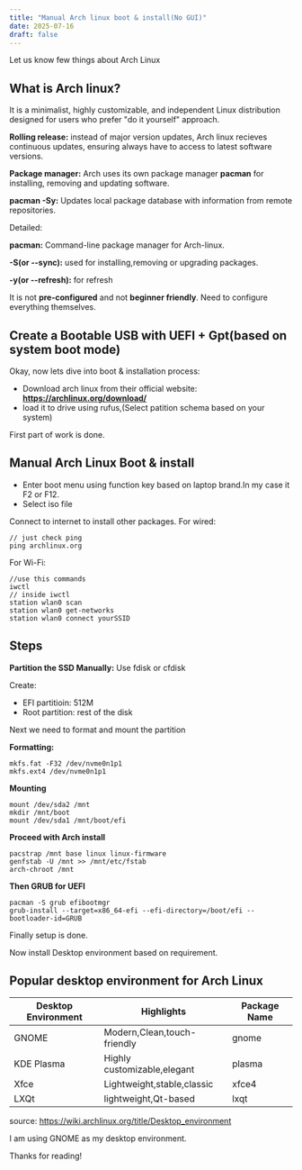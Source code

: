 ```yaml
---
title: "Manual Arch linux boot & install(No GUI)"
date: 2025-07-16
draft: false
---
```


Let us know few things about Arch Linux

## What is Arch linux?

It is a minimalist, highly customizable, and independent Linux distribution designed for users who prefer "do it yourself" approach.

**Rolling release:** instead of major version updates, Arch linux recieves continuous updates, ensuring always have to access to latest software versions.

**Package manager:** Arch uses its own package manager **pacman** for installing, removing and updating software.

**pacman -Sy:** Updates local package database with information from remote repositories.

Detailed:

**pacman:** Command-line package manager for Arch-linux.

**-S(or --sync):** used for installing,removing or upgrading packages.

**-y(or --refresh):** for refresh

It is not **pre-configured** and not **beginner friendly**. Need to configure everything themselves.

## Create a Bootable USB with UEFI + Gpt(based on system boot mode)

Okay, now lets dive into boot & installation process:

- Download arch linux from their official website: **https://archlinux.org/download/**
- load it to drive using rufus,(Select patition schema based on your system)

First part of work is done.

## Manual Arch Linux Boot & install

- Enter boot menu using function key based on laptop brand.In my case it F2 or F12.
- Select iso file

Connect to internet to install other packages.
For wired:

```
// just check ping
ping archlinux.org
```

For Wi-Fi:

```
//use this commands
iwctl
// inside iwctl
station wlan0 scan
station wlan0 get-networks
station wlan0 connect yourSSID
```

## Steps

**Partition the SSD Manually:**
Use fdisk or cfdisk

Create:

- EFI partitioin: 512M
- Root partition: rest of the disk

Next we need to format and mount the partition

**Formatting:**

```
mkfs.fat -F32 /dev/nvme0n1p1
mkfs.ext4 /dev/nvme0n1p1
```

**Mounting**

```
mount /dev/sda2 /mnt
mkdir /mnt/boot
mount /dev/sda1 /mnt/boot/efi

```

**Proceed with Arch install**

```
pacstrap /mnt base linux linux-firmware
genfstab -U /mnt >> /mnt/etc/fstab
arch-chroot /mnt
```

**Then GRUB for UEFI**

```
pacman -S grub efibootmgr
grub-install --target=x86_64-efi --efi-directory=/boot/efi --bootloader-id=GRUB

```

Finally setup is done.

Now install Desktop environment based on requirement.

## Popular desktop environment for Arch Linux

| Desktop Environment | Highlights                  | Package Name |
| ------------------- | --------------------------- | ------------ |
| GNOME               | Modern,Clean,touch-friendly | gnome        |
| KDE Plasma          | Highly customizable,elegant | plasma       |
| Xfce                | Lightweight,stable,classic  | xfce4        |
| LXQt                | lightweight,Qt-based        | lxqt         |

source: https://wiki.archlinux.org/title/Desktop_environment

I am using GNOME as my desktop environment.

Thanks for reading!
